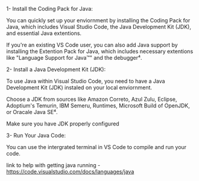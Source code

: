 1- Install the Coding Pack for Java:

You can quickly set up your enviornment by installing the Coding Pack for Java, which includes Visual Studio Code, the Java Development Kit (JDK), and essential Java extentions.

If you're an existing VS Code user, you can also add Java support by installing the Extention Pack for Java, which includes necessary extentions like "Language Support for Java™" and the debugger⁴.

2- Install a Java Development Kit (JDK):

To use Java within Visual Studio Code, you need to have a Java Development Kit (JDK) instaled on your local enviornment.

Choose a JDK from sources like Amazon Correto, Azul Zulu, Eclipse, Adoptium's Temurin, IBM Semeru, Runtimes, Microsoft Build of OpenJDK, or Oracale Java SE⁴.

Make sure you have JDK properly configured

3- Run Your Java Code:

You can use the intergrated terminal in VS Code to compile and run your code.

link to help with getting java running - https://code.visualstudio.com/docs/languages/java 
